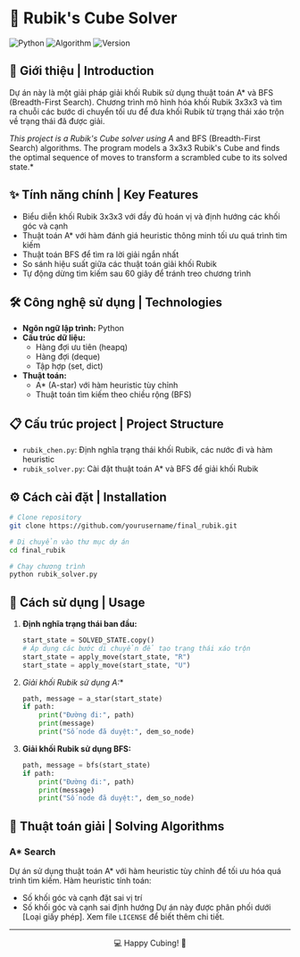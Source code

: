 # 🧩 Rubik's Cube Solver

![Python](https://img.shields.io/badge/Python-3.x-blue)
![Algorithm](https://img.shields.io/badge/Algorithm-A*%20%7C%20BFS-green)
![Version](https://img.shields.io/badge/version-1.0.0-orange)

## 📖 Giới thiệu | Introduction

Dự án này là một giải pháp giải khối Rubik sử dụng thuật toán A* và BFS (Breadth-First Search). Chương trình mô hình hóa khối Rubik 3x3x3 và tìm ra chuỗi các bước di chuyển tối ưu để đưa khối Rubik từ trạng thái xáo trộn về trạng thái đã được giải.

*This project is a Rubik's Cube solver using A* and BFS (Breadth-First Search) algorithms. The program models a 3x3x3 Rubik's Cube and finds the optimal sequence of moves to transform a scrambled cube to its solved state.*

## ✨ Tính năng chính | Key Features

- Biểu diễn khối Rubik 3x3x3 với đầy đủ hoán vị và định hướng các khối góc và cạnh
- Thuật toán A* với hàm đánh giá heuristic thông minh tối ưu quá trình tìm kiếm
- Thuật toán BFS để tìm ra lời giải ngắn nhất
- So sánh hiệu suất giữa các thuật toán giải khối Rubik
- Tự động dừng tìm kiếm sau 60 giây để tránh treo chương trình

## 🛠️ Công nghệ sử dụng | Technologies

- **Ngôn ngữ lập trình:** Python
- **Cấu trúc dữ liệu:** 
  - Hàng đợi ưu tiên (heapq)
  - Hàng đợi (deque)
  - Tập hợp (set, dict)
- **Thuật toán:**
  - A* (A-star) với hàm heuristic tùy chỉnh
  - Thuật toán tìm kiếm theo chiều rộng (BFS)

## 📋 Cấu trúc project | Project Structure

- `rubik_chen.py`: Định nghĩa trạng thái khối Rubik, các nước đi và hàm heuristic
- `rubik_solver.py`: Cài đặt thuật toán A* và BFS để giải khối Rubik

## ⚙️ Cách cài đặt | Installation

```bash
# Clone repository
git clone https://github.com/yourusername/final_rubik.git

# Di chuyển vào thư mục dự án
cd final_rubik

# Chạy chương trình
python rubik_solver.py
```

## 🚀 Cách sử dụng | Usage

1. **Định nghĩa trạng thái ban đầu:**
   ```python
   start_state = SOLVED_STATE.copy()
   # Áp dụng các bước di chuyển để tạo trạng thái xáo trộn
   start_state = apply_move(start_state, "R")
   start_state = apply_move(start_state, "U")
   ```

2. **Giải khối Rubik sử dụng A*:**
   ```python
   path, message = a_star(start_state)
   if path:
       print("Đường đi:", path)
       print(message)
       print("Số node đã duyệt:", dem_so_node)
   ```

3. **Giải khối Rubik sử dụng BFS:**
   ```python
   path, message = bfs(start_state)
   if path:
       print("Đường đi:", path)
       print(message)
       print("Số node đã duyệt:", dem_so_node)
   ```

## 🧠 Thuật toán giải | Solving Algorithms

### A* Search
Dự án sử dụng thuật toán A* với hàm heuristic tùy chỉnh để tối ưu hóa quá trình tìm kiếm. Hàm heuristic tính toán:
- Số khối góc và cạnh đặt sai vị trí
- Số khối góc và cạnh sai định hướng
Dự án này được phân phối dưới [Loại giấy phép]. Xem file `LICENSE` để biết thêm chi tiết.

---

<p align="center">💻 Happy Cubing! 🧩</p>
